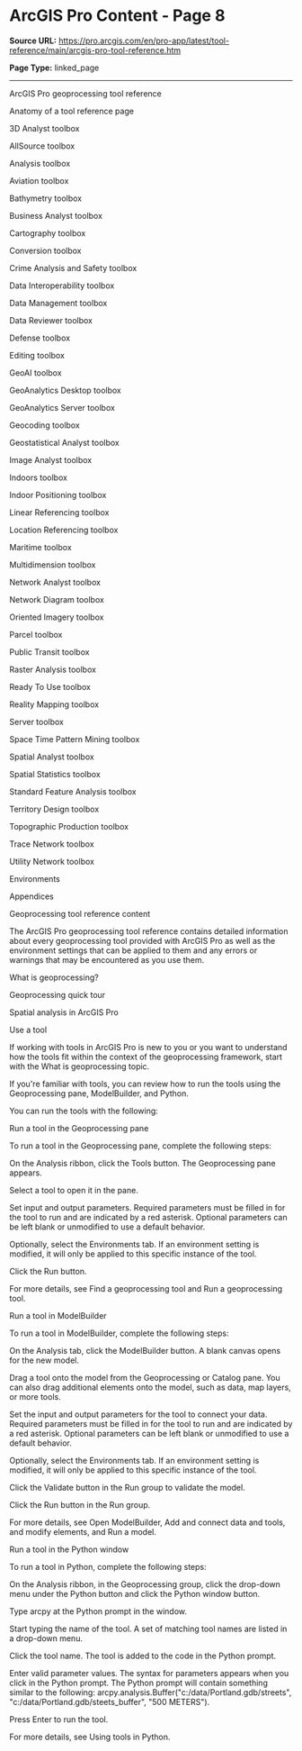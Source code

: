 # ArcGIS Pro Content - Page 8

**Source URL:** https://pro.arcgis.com/en/pro-app/latest/tool-reference/main/arcgis-pro-tool-reference.htm

**Page Type:** linked_page

---

ArcGIS Pro geoprocessing tool reference

Anatomy of a tool reference page

3D Analyst toolbox

AllSource toolbox

Analysis toolbox

Aviation toolbox

Bathymetry toolbox

Business Analyst toolbox

Cartography toolbox

Conversion toolbox

Crime Analysis and Safety toolbox

Data Interoperability toolbox

Data Management toolbox

Data Reviewer toolbox

Defense toolbox

Editing toolbox

GeoAI toolbox

GeoAnalytics Desktop toolbox

GeoAnalytics Server toolbox

Geocoding toolbox

Geostatistical Analyst toolbox

Image Analyst toolbox

Indoors toolbox

Indoor Positioning toolbox

Linear Referencing toolbox

Location Referencing toolbox

Maritime toolbox

Multidimension toolbox

Network Analyst toolbox

Network Diagram toolbox

Oriented Imagery toolbox

Parcel toolbox

Public Transit toolbox

Raster Analysis toolbox

Ready To Use toolbox

Reality Mapping toolbox

Server toolbox

Space Time Pattern Mining toolbox

Spatial Analyst toolbox

Spatial Statistics toolbox

Standard Feature Analysis toolbox

Territory Design toolbox

Topographic Production toolbox

Trace Network toolbox

Utility Network toolbox

Environments

Appendices

Geoprocessing tool reference content

The ArcGIS Pro geoprocessing tool reference contains detailed information about every geoprocessing tool provided with ArcGIS Pro as well as the environment settings that can be applied to them and any errors or warnings that may be encountered as you use them.

What is geoprocessing?

Geoprocessing quick tour

Spatial analysis in ArcGIS Pro

Use a tool

If working with tools in ArcGIS Pro is new to you or you want to understand how the tools fit within the context of the geoprocessing framework, start with the What is geoprocessing topic.

If you're familiar with tools, you can review how to run the tools using the Geoprocessing pane, ModelBuilder, and Python.

You can run the tools with the following:

Run a tool in the Geoprocessing pane

To run a tool in the Geoprocessing pane, complete the following steps:

On the Analysis ribbon, click the Tools button. The Geoprocessing pane appears.

Select a tool to open it in the pane.

Set input and output parameters. Required parameters must be filled in for the tool to run and are indicated by a red asterisk. Optional parameters can be left blank or unmodified to use a default behavior.

Optionally, select the Environments tab. If an environment setting is modified, it will only be applied to this specific instance of the tool.

Click the Run button.

For more details, see Find a geoprocessing tool and Run a geoprocessing tool.

Run a tool in ModelBuilder

To run a tool in ModelBuilder, complete the following steps:

On the Analysis tab, click the ModelBuilder button. A blank canvas opens for the new model.

Drag a tool onto the model from the Geoprocessing or Catalog pane. You can also drag additional elements onto the model, such as data, map layers, or more tools.

Set the input and output parameters for the tool to connect your data. Required parameters must be filled in for the tool to run and are indicated by a red asterisk. Optional parameters can be left blank or unmodified to use a default behavior.

Optionally, select the Environments tab. If an environment setting is modified, it will only be applied to this specific instance of the tool.

Click the Validate button in the Run group to validate the model.

Click the Run button in the Run group.

For more details, see Open ModelBuilder, Add and connect data and tools, and modify elements, and Run a model.

Run a tool in the Python window

To run a tool in Python, complete the following steps:

On the Analysis ribbon, in the Geoprocessing group, click the drop-down menu under the Python button and click the Python window button.

Type arcpy at the Python prompt in the window.

Start typing the name of the tool. A set of matching tool names are listed in a drop-down menu.

Click the tool name. The tool is added to the code in the Python prompt.

Enter valid parameter values. The syntax for parameters appears when you click in the Python prompt. The Python prompt will contain something similar to the following: arcpy.analysis.Buffer("c:/data/Portland.gdb/streets", "c:/data/Portland.gdb/steets_buffer", "500 METERS").

Press Enter to run the tool.

For more details, see Using tools in Python.
